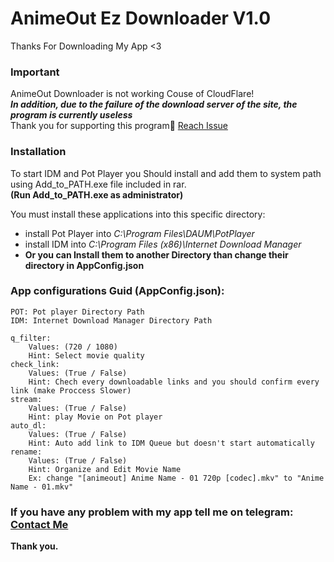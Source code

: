 # AnimeOut Ez Downloader V1.0
Thanks For Downloading My App <3

### Important
AnimeOut Downloader is not working Couse of CloudFlare!<br>
***In addition, due to the failure of the download server of the site, the program is currently useless***<br>
Thank you for supporting this program💓
[Reach Issue](https://github.com/amirhosseinf79/AnimeOut-Downloader-App/issues/1)

### Installation
To start IDM and Pot Player you Should install and add them to system path using Add_to_PATH.exe file included in rar.<br>
**(Run Add_to_PATH.exe as administrator)**

You must install these applications into this specific directory:
- install Pot Player into *C:\Program Files\DAUM\PotPlayer*
- install IDM into *C:\Program Files (x86)\Internet Download Manager*
- **Or you can Install them to another Directory than change their directory in AppConfig.json**

### App configurations Guid (AppConfig.json):
	POT: Pot player Directory Path
	IDM: Internet Download Manager Directory Path

	q_filter:
		Values: (720 / 1080)
		Hint: Select movie quality
	check_link:
		Values: (True / False)
		Hint: Chech every downloadable links and you should confirm every link (make Proccess Slower)
	stream:
		Values: (True / False)
		Hint: play Movie on Pot player
	auto_dl:
		Values: (True / False)
		Hint: Auto add link to IDM Queue but doesn't start automatically
	rename:
		Values: (True / False)
		Hint: Organize and Edit Movie Name
		Ex: change "[animeout] Anime Name - 01 720p [codec].mkv" to "Anime Name - 01.mkv"

### If you have any problem with my app tell me on telegram: [Contact Me](https://t.me/mirhosseinf79)
**Thank you.**
